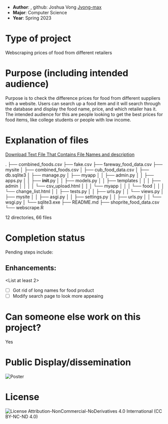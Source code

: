 # <Project Title>
* **Author**: <Name>, github: Joshua Vong [Jvong-max](<url link to github profile>)
* **Major**: <Major> Computer Science
* **Year**: <Year> Spring 2023

# Type of project
Webscraping prices of food from different retailers

# Purpose (including intended audience)
Purpose is to check the difference prices for food from 
different suppliers with a website. Users can search up a food item and 
it will search through the database and display the food name,
price, and which retailer has it. The intended audience for this 
are people looking to get the best prices for food items, like college students
or people with low income.

# Explanation of files

[Download Text File That Contains File Names and description](C:/Users/theca/Downloads/Math-490-capstone/file-names.txt)

.
├── combined_foods.csv
├── fake.csv
├── fareway_food_data.csv
├── mysite
│   ├── combined_foods.csv
│   ├── cub_food_data.csv
│   ├── db.sqlite3
│   ├── manage.py
│   ├── myapp
│   │   ├── admin.py
│   │   ├── apps.py
│   │   ├── __init__.py
│   │   ├── models.py
│   │   ├── templates
│   │   │   ├── admin
│   │   │   │   └── csv_upload.html
│   │   │   └── myapp
│   │   │       └── food
│   │   │           └── change_list.html
│   │   ├── tests.py
│   │   ├── urls.py
│   │   └── views.py
│   ├── mysite
│   │   ├── asgi.py
│   │   ├── settings.py
│   │   ├── urls.py
│   │   └── wsgi.py
│   └── sqlite3.exe
├── README.md
├── shoprite_food_data.csv
└── webscrape.R

12 directories, 66 files

# Completion status 

<as applicable> Pending steps include: 


## Enhancements: 
<List at least 2>

- [ ] Got rid of long names for food product
- [ ] Modify search page to look more appeaing

# Can someone else work on this project? 
Yes

# Public Display/dissemination
<List any existing public facing pages here>

![Poster](C:/Users/theca/Downloads/Math-490-capstone/FoodDataBank.jpg)

# License
![License](C:/Users/theca/Downloads/Math-490-capstone/CC_BY-NC-ND.svg.png)
Attribution-NonCommercial-NoDerivatives 4.0 International (CC BY-NC-ND 4.0)